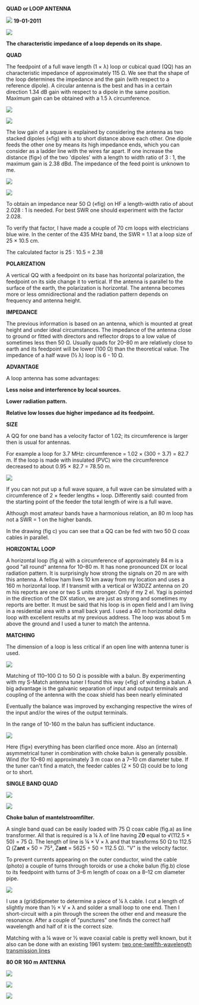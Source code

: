 **QUAD or LOOP ANTENNA**

 ![](https://pa0fri.home.xs4all.nl/Ant/Quad/updated2.gif) **19-01-2011**

![](https://pa0fri.home.xs4all.nl/Ant/Quad/quadss.gif)

**The characteristic impedance of a loop depends on its shape.**

**QUAD**

The feedpoint of a full wave length (1 × λ) loop or cubical quad (QQ) has an characteristic impedance of approximately 115 Ω. We see that the shape of the loop determines the impedance and the gain (with respect to a reference dipole). A circular antenna is the best and has in a certain direction 1.34 dB gain with respect to a dipole in the same position. Maximum gain can be obtained with a 1.5 λ circumference.

![](https://pa0fri.home.xs4all.nl/Ant/Quad/stackeds2.gif)

![](https://pa0fri.home.xs4all.nl/Ant/Quad/stackeds1.gif)

The low gain of a square is explained by considering the antenna as two stacked dipoles («fig) with a to short distance above each other. One dipole feeds the other one by means its high impedance ends, which you can consider as a ladder line with the wires far apart. If one increase the distance (fig») of the two 'dipoles' with a length to width ratio of 3 : 1, the maximum gain is 2.38 dBd. The impedance of the feed point is unknown to me.

![](https://pa0fri.home.xs4all.nl/Ant/Quad/stackeds3.gif)

![](https://pa0fri.home.xs4all.nl/Ant/Quad/loop70f.jpg)

To obtain an impedance near 50 Ω («fig) on HF a length-width ratio of about 2.028 : 1 is needed. For best SWR one should experiment with the factor 2.028. 

To verify that factor, I have made a couple of 70 cm loops with electricians blue wire. In the center of the 435 MHz band, the SWR = 1.1 at a loop size of 25 × 10.5 cm.

The calculated factor is 25 : 10.5 = 2.38

**POLARIZATION**

A vertical QQ with a feedpoint on its base has horizontal polarization, the feedpoint on its side change it to vertical. If the antenna is parallel to the surface of the earth, the polarization is horizontal. The antenna becomes more or less omnidirectional and the radiation pattern depends on frequency and antenna height.

**IMPEDANCE**

The previous information is based on an antenna, which is mounted at great height and under ideal circumstances. The impedance of the antenna close to ground or fitted with directors and reflector drops to a low value of sometimes less then 50 Ω. Usually quads for 20–80 m are relatively close to earth and its feedpoint will be lower (100 Ω) than the theoretical value. The impedance of a half wave (½ λ) loop is 6 - 10 Ω.

**ADVANTAGE**

A loop antenna has some advantages:

**Less noise and interference by local sources.**

**Lower radiation pattern.**

**Relative low losses due higher impedance ad its feedpoint.**

**SIZE**

A QQ for one band has a velocity factor of 1.02; its circumference is larger then is usual for antennas.

For example a loop for 3.7 MHz: circumference = 1.02 × (300 ÷ 3.7) = 82.7 m. If the loop is made with insulated (PVC) wire the circumference decreased to about 0.95 × 82.7 = 78.50 m.

![](https://pa0fri.home.xs4all.nl/Ant/Quad/qq-sizes.gif)

If you can not put up a full wave square, a full wave can be simulated with a circumference of 2 × feeder lengths + loop. Differently said: counted from the starting point of the feeder the total length of wire is a full wave.

Although most amateur bands have a harmonious relation, an 80 m loop has not a SWR = 1 on the higher bands.

In the drawing (fig c) you can see that a QQ can be fed with two 50 Ω coax cables in parallel.

**HORIZONTAL LOOP**

A horizontal loop (fig a) with a circumference of approximately 84 m is a good "all round" antenna for 10–80 m. It has none pronounced DX or local radiation pattern. It is surprisingly how strong the signals on 20 m are with this antenna. A fellow ham lives 10 km away from my location and uses a 160 m horizontal loop. If I transmit with a vertical or W3DZZ antenna on 20 m his reports are one or two S units stronger. Only if my 2 el. Yagi is pointed in the direction of the DX station, we are just as strong and sometimes my reports are better. It must be said that his loop is in open field and I am living in a residential area with a small back yard. I used a 40 m horizontal delta loop with excellent results at my previous address. The loop was about 5 m above the ground and I used a tuner to match the antenna.

**MATCHING**

The dimension of a loop is less critical if an open line with antenna tuner is used.

![](https://pa0fri.home.xs4all.nl/Ant/Quad/qq-baluns.gif)

Matching of 110–100 Ω to 50 Ω is possible with a balun. By experimenting with my S-Match antenna tuner I found this way («fig) of winding a balun. A big advantage is the galvanic separation of input and output terminals and coupling of the antenna with the coax shield has been nearly eliminated

Eventually the balance was improved by exchanging respective the wires of the input and/or the wires of the output terminals.

In the range of 10-160 m the balun has sufficient inductance.

![](https://pa0fri.home.xs4all.nl/Ant/Quad/qq-feeds1.gif)

Here (fig») everything has been clarified once more. Also an (internal) asymmetrical tuner in combination with choke balun is generally possible. Wind (for 10–80 m) approximately 3 m coax on a 7–10 cm diameter tube. If the tuner can't find a match, the feeder cables (2 × 50 Ω) could be to long or to short.

 **SINGLE BAND QUAD**

![](https://pa0fri.home.xs4all.nl/Ant/Quad/qq-feeds2.gif)

![](https://pa0fri.home.xs4all.nl/Ant/Quad/chokebalunf.jpg)

**Choke balun of mantelstroomfilter.**

A single band quad can be easily loaded with 75 Ω coax cable (fig.a) as line transformer. All that is required is a ¼ λ of line having Z**0** equal to √(112.5 × 50) = 75 Ω. The length of line is ¼ × V × λ and that transforms 50 Ω to 112.5 Ω (Z**ant** × 50 = 75², Z**ant** = 5625 ÷ 50 = 112.5 Ω). "V" is the velocity factor.

To prevent currents appearing on the outer conductor, wind the cable (photo) a couple of turns through toroids or use a choke balun (fig.b) close to its feedpoint with turns of 3–6 m length of coax on a 8–12 cm diameter pipe.

![](https://pa0fri.home.xs4all.nl/Ant/Quad/kwartgolfs.gif)

I use a (grid)dipmeter to determine a piece of ¼ λ cable. I cut a length of slightly more than ½ × V × λ and solder a small loop to one end. Then I short-circuit with a pin through the screen the other end and measure the resonance. After a couple of "punctures" one finds the correct half wavelength and half of it is the correct size.

Matching with a ¼ wave or ½ wave coaxial cable is pretty well known, but it also can be done with an existing 1961 system: [two one-twelfth-wavelength transmission lines](https://pa0fri.home.xs4all.nl/Ant/Eentwaalfde%20golf%20trafo/One-twelfth%20wave%20transformer.htm)

**80 OR 160 m ANTENNA**

![](https://pa0fri.home.xs4all.nl/Ant/Quad/quadswitchs.gif)

![](https://pa0fri.home.xs4all.nl/Ant/Quad/bar2.gif)

[![](https://pa0fri.home.xs4all.nl/Ant/Quad/back.gif)](https://pa0fri.home.xs4all.nl/Ant/antennes.htm)